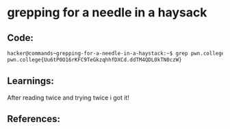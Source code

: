 # grepping for a needle in a haysack
## Code:
```bash
hacker@commands~grepping-for-a-needle-in-a-haystack:~$ grep pwn.college /challenge/data.txt
pwn.college{Uu6tP0O16rKFC9TeGkzqhhfDXCd.ddTM4QDL0kTN0czW}
```
## Learnings:
After reading twice and trying twice i got it!
## References:
